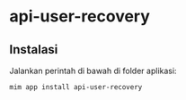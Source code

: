 # api-user-recovery

## Instalasi

Jalankan perintah di bawah di folder aplikasi:

```
mim app install api-user-recovery
```
